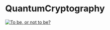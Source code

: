 # QuantumCryptography

<a href="https://readme-typing-svg.demolab.com?font=Josefin+Sans&size=40&color=00BC00&background=000000&center=true&vCenter=true&multiline=true&width=950&height=600&lines=01001110+01101001+01101000;+01101001+01101100+00100000;+01101000+01101001+01100011;+00101110+00100000+01001101;+01101111+01110010;+01101111+01101110"><img src="https://readme-typing-svg.demolab.com?font=Josefin+Sans&size=30&duration=3000&pause=500&color=360672&background=263F6800&center=true&vCenter=true&repeat=true&width=500&lines=Quantum+Cryptography;Ψ(x,t) = <x | φ(t)>" alt="To be, or not to be?" /></a>


